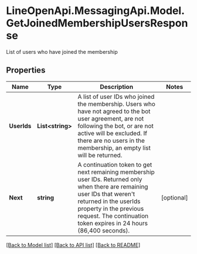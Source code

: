 # LineOpenApi.MessagingApi.Model.GetJoinedMembershipUsersResponse
List of users who have joined the membership

## Properties

Name | Type | Description | Notes
------------ | ------------- | ------------- | -------------
**UserIds** | **List&lt;string&gt;** | A list of user IDs who joined the membership. Users who have not agreed to the bot user agreement, are not following the bot, or are not active will be excluded. If there are no users in the membership, an empty list will be returned.  | 
**Next** | **string** | A continuation token to get next remaining membership user IDs. Returned only when there are remaining user IDs that weren&#39;t returned in the userIds property in the previous request. The continuation token expires in 24 hours (86,400 seconds).   | [optional] 

[[Back to Model list]](../README.md#documentation-for-models) [[Back to API list]](../README.md#documentation-for-api-endpoints) [[Back to README]](../README.md)

